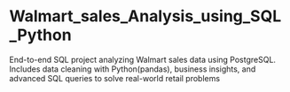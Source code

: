 # Walmart_sales_Analysis_using_SQL_Python
End-to-end SQL project analyzing Walmart sales data using PostgreSQL. Includes data cleaning with Python(pandas), business insights, and advanced SQL queries to solve real-world retail problems
